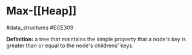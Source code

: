 # Max-[[Heap]]
#data_structures #ECE309 

**Definition:** a tree that maintains the simple property that a node's key is greater than or equal to the node's childrens' keys.